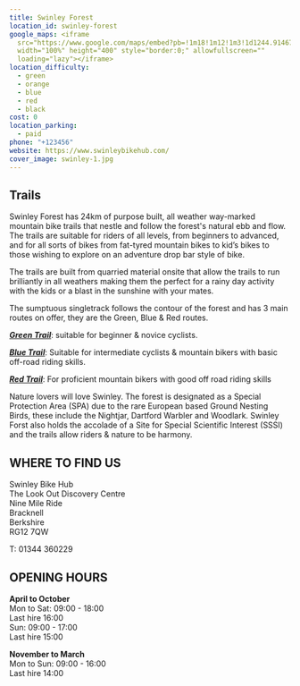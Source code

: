 ```yaml
---
title: Swinley Forest
location_id: swinley-forest
google_maps: <iframe
  src="https://www.google.com/maps/embed?pb=!1m18!1m12!1m3!1d1244.914677230681!2d-0.7415574694367548!3d51.387814271825285!2m3!1f0!2f0!3f0!3m2!1i1024!2i768!4f13.1!3m3!1m2!1s0x48767e2d509c2903%3A0xed4465bb692034db!2sSwinley%20Bike%20Hub%20Swinley%20Forest&#39;s%20Trail%20Centre!5e0!3m2!1sen!2sbg!4v1614202168809!5m2!1sen!2sbg"
  width="100%" height="400" style="border:0;" allowfullscreen=""
  loading="lazy"></iframe>
location_difficulty:
  - green
  - orange
  - blue
  - red
  - black
cost: 0
location_parking:
  - paid
phone: "+123456"
website: https://www.swinleybikehub.com/
cover_image: swinley-1.jpg
---
```

## Trails

Swinley Forest has 24km of purpose built, all weather way-marked mountain bike trails that nestle and follow the forest's natural ebb and flow. The trails are suitable for riders of all levels, from beginners to advanced, and for all sorts of bikes from fat-tyred mountain bikes to kid’s bikes to those wishing to explore on an adventure drop bar style of bike.

The trails are built from quarried material onsite that allow the trails to run brilliantly in all weathers making them the perfect for a rainy day activity with the kids or a blast in the sunshine with your mates.

The sumptuous singletrack follows the contour of the forest and has 3 main routes on offer, they are the Green, Blue & Red routes.

***[Green Trail](https://www.swinleybikehub.com/trails/green-trail-easy)***: suitable for beginner & novice cyclists.

***[Blue Trail](https://www.swinleybikehub.com/trails/blue-trail-moderate)***: Suitable for intermediate cyclists & mountain bikers with basic off-road riding skills.

***[Red Trail](https://www.swinleybikehub.com/trails/red-trail-difficult)***: For proficient mountain bikers with good off road riding skills

Nature lovers will love Swinley. The forest is designated as a Special Protection Area (SPA) due to the rare European based Ground Nesting Birds, these include the Nightjar, Dartford Warbler and Woodlark. Swinley Forst also holds the accolade of a Site for Special Scientific Interest (SSSI) and the trails allow riders & nature to be harmony.

## WHERE TO FIND US

Swinley Bike Hub\
The Look Out Discovery Centre\
Nine Mile Ride\
Bracknell\
Berkshire\
RG12 7QW

T: 01344 360229

## OPENING HOURS

**April to October**\
Mon to Sat: 09:00 - 18:00\
Last hire 16:00\
Sun: 09:00 - 17:00\
Last hire 15:00

**November to March**\
Mon to Sun: 09:00 - 16:00\
Last hire 14:00